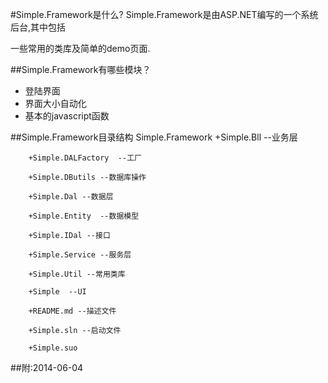 
#Simple.Framework是什么?
Simple.Framework是由ASP.NET编写的一个系统后台,其中包括

一些常用的类库及简单的demo页面.

##Simple.Framework有哪些模块？

* 登陆界面
* 界面大小自动化
* 基本的javascript函数

##Simple.Framework目录结构
    Simple.Framework
        +Simple.Bll --业务层
        
        +Simple.DALFactory  --工厂
        
        +Simple.DButils --数据库操作
        
        +Simple.Dal	--数据层
        
        +Simple.Entity  --数据模型
        
        +Simple.IDal --接口
        
        +Simple.Service	--服务层
        
        +Simple.Util --常用类库
        
        +Simple	 --UI
        
        +README.md --描述文件
        
        +Simple.sln	--启动文件
        
        +Simple.suo
 



##附:2014-06-04
